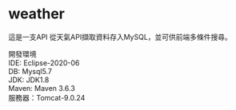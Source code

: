 # weather
這是一支API 從天氣API擷取資料存入MySQL，並可供前端多條件搜尋。

開發環境  
IDE: Eclipse-2020-06  
DB: Mysql5.7  
JDK: JDK1.8  
Maven: Maven 3.6.3  
服務器：Tomcat-9.0.24
